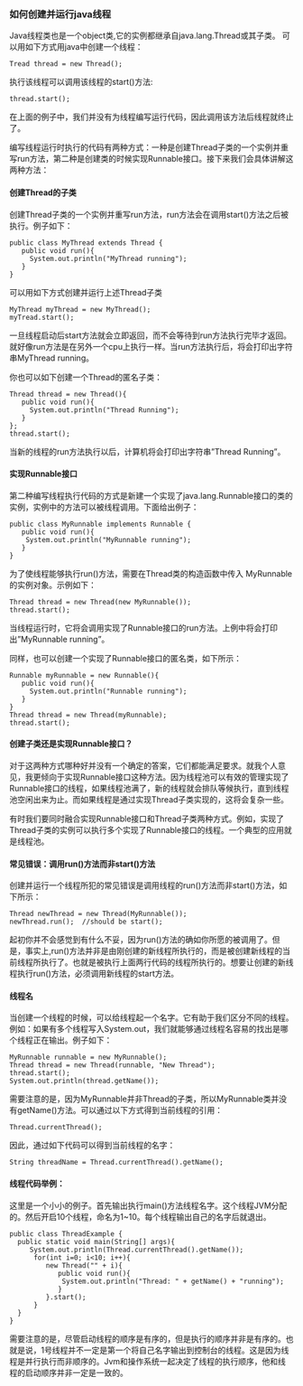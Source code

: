 ### 如何创建并运行java线程  

Java线程类也是一个object类,它的实例都继承自java.lang.Thread或其子类。 可以用如下方式用java中创建一个线程：  
```  
Tread thread = new Thread();
```  
执行该线程可以调用该线程的start()方法:  
```
thread.start();
```  

在上面的例子中，我们并没有为线程编写运行代码，因此调用该方法后线程就终止了。  

编写线程运行时执行的代码有两种方式：一种是创建Thread子类的一个实例并重写run方法，第二种是创建类的时候实现Runnable接口。接下来我们会具体讲解这两种方法：  

#### 创建Thread的子类  

创建Thread子类的一个实例并重写run方法，run方法会在调用start()方法之后被执行。例子如下：  
```
public class MyThread extends Thread {
   public void run(){
     System.out.println("MyThread running");
   }
}
```  
可以用如下方式创建并运行上述Thread子类  
```
MyThread myThread = new MyThread();  
myTread.start();
```  

一旦线程启动后start方法就会立即返回，而不会等待到run方法执行完毕才返回。就好像run方法是在另外一个cpu上执行一样。当run方法执行后，将会打印出字符串MyThread running。  

你也可以如下创建一个Thread的匿名子类：  
```
Thread thread = new Thread(){
   public void run(){
     System.out.println("Thread Running");
   }
};
thread.start();
```  

当新的线程的run方法执行以后，计算机将会打印出字符串”Thread Running”。  

#### 实现Runnable接口  
第二种编写线程执行代码的方式是新建一个实现了java.lang.Runnable接口的类的实例，实例中的方法可以被线程调用。下面给出例子：  
```  
public class MyRunnable implements Runnable {
   public void run(){
    System.out.println("MyRunnable running");
   }
}
```  

为了使线程能够执行run()方法，需要在Thread类的构造函数中传入 MyRunnable的实例对象。示例如下：  
```
Thread thread = new Thread(new MyRunnable());
thread.start();
```  
当线程运行时，它将会调用实现了Runnable接口的run方法。上例中将会打印出”MyRunnable running”。  

同样，也可以创建一个实现了Runnable接口的匿名类，如下所示：  
```
Runnable myRunnable = new Runnable(){
   public void run(){
     System.out.println("Runnable running");
   }
}
Thread thread = new Thread(myRunnable);
thread.start();
```  


#### 创建子类还是实现Runnable接口？  

对于这两种方式哪种好并没有一个确定的答案，它们都能满足要求。就我个人意见，我更倾向于实现Runnable接口这种方法。因为线程池可以有效的管理实现了Runnable接口的线程，如果线程池满了，新的线程就会排队等候执行，直到线程池空闲出来为止。而如果线程是通过实现Thread子类实现的，这将会复杂一些。  

有时我们要同时融合实现Runnable接口和Thread子类两种方式。例如，实现了Thread子类的实例可以执行多个实现了Runnable接口的线程。一个典型的应用就是线程池。  

#### 常见错误：调用run()方法而非start()方法  

创建并运行一个线程所犯的常见错误是调用线程的run()方法而非start()方法，如下所示：  
```
Thread newThread = new Thread(MyRunnable());
newThread.run();  //should be start();
```  

起初你并不会感觉到有什么不妥，因为run()方法的确如你所愿的被调用了。但是，事实上,run()方法并非是由刚创建的新线程所执行的，而是被创建新线程的当前线程所执行了。也就是被执行上面两行代码的线程所执行的。想要让创建的新线程执行run()方法，必须调用新线程的start方法。  

#### 线程名  

当创建一个线程的时候，可以给线程起一个名字。它有助于我们区分不同的线程。例如：如果有多个线程写入System.out，我们就能够通过线程名容易的找出是哪个线程正在输出。例子如下：  
```
MyRunnable runnable = new MyRunnable();
Thread thread = new Thread(runnable, "New Thread");
thread.start();
System.out.println(thread.getName());
```  
需要注意的是，因为MyRunnable并非Thread的子类，所以MyRunnable类并没有getName()方法。可以通过以下方式得到当前线程的引用：  
```
Thread.currentThread();
```  
因此，通过如下代码可以得到当前线程的名字：  
```
String threadName = Thread.currentThread().getName();
```  

#### 线程代码举例：  
这里是一个小小的例子。首先输出执行main()方法线程名字。这个线程JVM分配的。然后开启10个线程，命名为1~10。每个线程输出自己的名字后就退出。  

```
public class ThreadExample {
  public static void main(String[] args){
     System.out.println(Thread.currentThread().getName());
      for(int i=0; i<10; i++){
         new Thread("" + i){
            public void run(){
             System.out.println("Thread: " + getName() + "running");
            }
         }.start();
      }
  }
}
```  
需要注意的是，尽管启动线程的顺序是有序的，但是执行的顺序并非是有序的。也就是说，1号线程并不一定是第一个将自己名字输出到控制台的线程。这是因为线程是并行执行而非顺序的。Jvm和操作系统一起决定了线程的执行顺序，他和线程的启动顺序并非一定是一致的。  